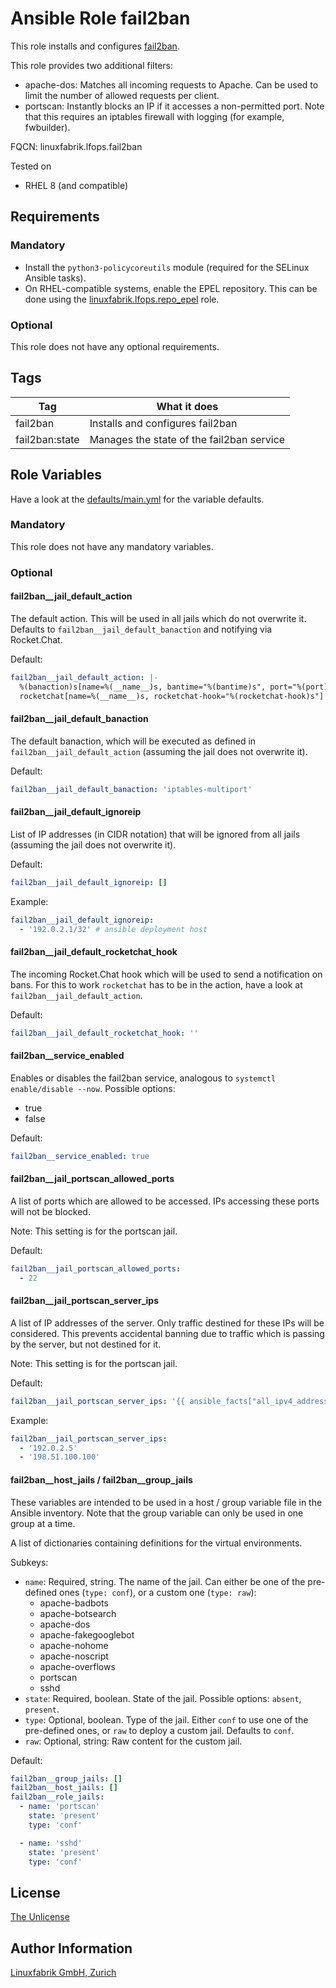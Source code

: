 # Ansible Role fail2ban

This role installs and configures [fail2ban](https://www.fail2ban.org).

This role provides two additional filters:

* apache-dos: Matches all incoming requests to Apache. Can be used to limit the number of allowed requests per client.
* portscan: Instantly blocks an IP if it accesses a non-permitted port. Note that this requires an iptables firewall with logging (for example, fwbuilder).

FQCN: linuxfabrik.lfops.fail2ban

Tested on

* RHEL 8 (and compatible)


## Requirements

### Mandatory

* Install the `python3-policycoreutils` module (required for the SELinux Ansible tasks).
* On RHEL-compatible systems, enable the EPEL repository. This can be done using the [linuxfabrik.lfops.repo_epel](https://github.com/Linuxfabrik/lfops/tree/main/roles/repo_epel) role.


### Optional

This role does not have any optional requirements.


## Tags

| Tag            | What it does                              |
| ---            | ------------                              |
| fail2ban       | Installs and configures fail2ban          |
| fail2ban:state | Manages the state of the fail2ban service |


## Role Variables

Have a look at the [defaults/main.yml](https://github.com/Linuxfabrik/lfops/blob/main/roles/fail2ban/defaults/main.yml) for the variable defaults.


### Mandatory

This role does not have any mandatory variables.


### Optional

#### fail2ban__jail_default_action

The default action. This will be used in all jails which do not overwrite it. Defaults to `fail2ban__jail_default_banaction` and notifying via Rocket.Chat.

Default:
```yaml
fail2ban__jail_default_action: |-
  %(banaction)s[name=%(__name__)s, bantime="%(bantime)s", port="%(port)s", protocol="%(protocol)s", chain="%(chain)s"]
  rocketchat[name=%(__name__)s, rocketchat-hook="%(rocketchat-hook)s"]
```


#### fail2ban__jail_default_banaction

The default banaction, which will be executed as defined in `fail2ban__jail_default_action` (assuming the jail does not overwrite it).

Default:
```yaml
fail2ban__jail_default_banaction: 'iptables-multiport'
```


#### fail2ban__jail_default_ignoreip

List of IP addresses (in CIDR notation) that will be ignored from all jails (assuming the jail does not overwrite it).

Default:
```yaml
fail2ban__jail_default_ignoreip: []
```

Example:
```yaml
fail2ban__jail_default_ignoreip:
  - '192.0.2.1/32' # ansible deployment host
```


#### fail2ban__jail_default_rocketchat_hook

The incoming Rocket.Chat hook which will be used to send a notification on bans. For this to work `rocketchat` has to be in the action, have a look at `fail2ban__jail_default_action`.

Default:
```yaml
fail2ban__jail_default_rocketchat_hook: ''
```


#### fail2ban__service_enabled

Enables or disables the fail2ban service, analogous to `systemctl enable/disable --now`. Possible options:

* true
* false

Default:
```yaml
fail2ban__service_enabled: true
```


#### fail2ban__jail_portscan_allowed_ports

A list of ports which are allowed to be accessed. IPs accessing these ports will not be blocked.

Note: This setting is for the portscan jail.

Default:
```yaml
fail2ban__jail_portscan_allowed_ports:
  - 22
```


#### fail2ban__jail_portscan_server_ips

A list of IP addresses of the server. Only traffic destined for these IPs will be considered. This prevents accidental banning due to traffic which is passing by the server, but not destined for it.

Note: This setting is for the portscan jail.

Default:
```yaml
fail2ban__jail_portscan_server_ips: '{{ ansible_facts["all_ipv4_addresses"] }}'
```

Example:
```yaml
fail2ban__jail_portscan_server_ips:
  - '192.0.2.5'
  - '198.51.100.100'
```


#### fail2ban__host_jails / fail2ban__group_jails

These variables are intended to be used in a host / group variable file in the Ansible inventory. Note that the group variable can only be used in one group at a time.

A list of dictionaries containing definitions for the virtual environments.

Subkeys:

* `name`: Required, string. The name of the jail. Can either be one of the pre-defined ones (`type: conf`), or a custom one (`type: raw`):
    * apache-badbots
    * apache-botsearch
    * apache-dos
    * apache-fakegooglebot
    * apache-nohome
    * apache-noscript
    * apache-overflows
    * portscan
    * sshd
* `state`: Required, boolean. State of the jail. Possible options: `absent`, `present`.
* `type`: Optional, boolean. Type of the jail. Either `conf` to use one of the pre-defined ones, or `raw` to deploy a custom jail. Defaults to `conf`.
* `raw`: Optional, string: Raw content for the custom jail.

Default:
```yaml
fail2ban__group_jails: []
fail2ban__host_jails: []
fail2ban__role_jails:
  - name: 'portscan'
    state: 'present'
    type: 'conf'

  - name: 'sshd'
    state: 'present'
    type: 'conf'
```


## License

[The Unlicense](https://unlicense.org/)


## Author Information

[Linuxfabrik GmbH, Zurich](https://www.linuxfabrik.ch)
